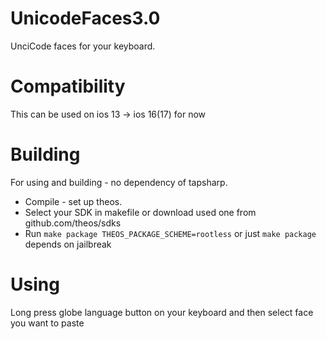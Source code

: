 # UnicodeFaces3.0
UnciCode faces for your keyboard.
# Compatibility
This can be used on ios 13 -> ios 16(17) for now
# Building
For using and building - no dependency of tapsharp. 
- Compile - set up theos.
- Select your SDK in makefile or download used one from github.com/theos/sdks
- Run `make package THEOS_PACKAGE_SCHEME=rootless` or just `make package` depends on jailbreak
# Using
Long press globe language button on your keyboard and then select face you want to paste
